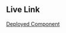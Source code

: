<h2>Live Link</h2>
<a href = "https://assignment-mahakgarg8002gmailcoms-projects.vercel.app/">Deployed Component</a>
